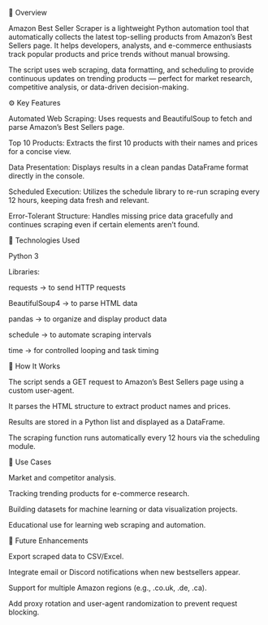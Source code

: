 📘 Overview

Amazon Best Seller Scraper is a lightweight Python automation tool that automatically collects the latest top-selling products from Amazon’s Best Sellers page.
It helps developers, analysts, and e-commerce enthusiasts track popular products and price trends without manual browsing.

The script uses web scraping, data formatting, and scheduling to provide continuous updates on trending products — perfect for market research, competitive analysis, or data-driven decision-making.

⚙️ Key Features

Automated Web Scraping:
Uses requests and BeautifulSoup to fetch and parse Amazon’s Best Sellers page.

Top 10 Products:
Extracts the first 10 products with their names and prices for a concise view.

Data Presentation:
Displays results in a clean pandas DataFrame format directly in the console.

Scheduled Execution:
Utilizes the schedule library to re-run scraping every 12 hours, keeping data fresh and relevant.

Error-Tolerant Structure:
Handles missing price data gracefully and continues scraping even if certain elements aren’t found.

🧩 Technologies Used

Python 3

Libraries:

requests → to send HTTP requests

BeautifulSoup4 → to parse HTML data

pandas → to organize and display product data

schedule → to automate scraping intervals

time → for controlled looping and task timing

🧠 How It Works

The script sends a GET request to Amazon’s Best Sellers page using a custom user-agent.

It parses the HTML structure to extract product names and prices.

Results are stored in a Python list and displayed as a DataFrame.

The scraping function runs automatically every 12 hours via the scheduling module.

🚀 Use Cases

Market and competitor analysis.

Tracking trending products for e-commerce research.

Building datasets for machine learning or data visualization projects.

Educational use for learning web scraping and automation.

🧠 Future Enhancements

Export scraped data to CSV/Excel.

Integrate email or Discord notifications when new bestsellers appear.

Support for multiple Amazon regions (e.g., .co.uk, .de, .ca).

Add proxy rotation and user-agent randomization to prevent request blocking.
